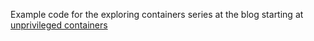 Example code for the exploring containers series at
the blog starting at
[unprivileged containers](http://www.itinken.com/blog/2016/Sep/exploring-unprivileged-containers)

